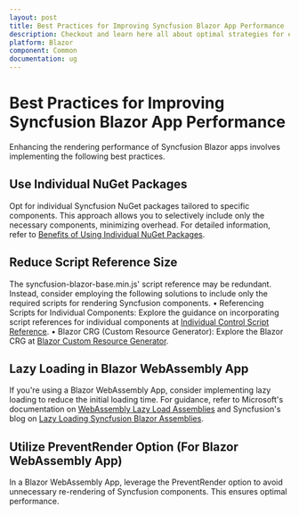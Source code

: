 ```yaml
---
layout: post
title: Best Practices for Improving Syncfusion Blazor App Performance | Syncfusion
description: Checkout and learn here all about optimal strategies for enhancing Syncfusion Blazor App performance.
platform: Blazor
component: Common
documentation: ug
---
```


# Best Practices for Improving Syncfusion Blazor App Performance

Enhancing the rendering performance of Syncfusion Blazor apps involves implementing the following best practices.

## Use Individual NuGet Packages

Opt for individual Syncfusion NuGet packages tailored to specific components. This approach allows you to selectively include only the necessary components, minimizing overhead. For detailed information, refer to [Benefits of Using Individual NuGet Packages](https://blazor.syncfusion.com/documentation/nuget-packages#benefits-of-using-individual-nuget-packages).

## Reduce Script Reference Size

The syncfusion-blazor-base.min.js' script reference may be redundant. Instead, consider employing the following solutions to include only the required scripts for rendering Syncfusion components.
	• Referencing Scripts for Individual Components: Explore the guidance on incorporating script references for individual components at [Individual Control Script Reference](https://blazor.syncfusion.com/documentation/common/adding-script-references#individual-control-script-reference).
	• Blazor CRG (Custom Resource Generator): Explore the Blazor CRG at [Blazor Custom Resource Generator](https://blazor.syncfusion.com/documentation/common/custom-resource-generator).

## Lazy Loading in Blazor WebAssembly App

If you're using a Blazor WebAssembly App, consider implementing lazy loading to reduce the initial loading time. For guidance, refer to Microsoft's documentation on [WebAssembly Lazy Load Assemblies](https://learn.microsoft.com/en-us/aspnet/core/blazor/webassembly-lazy-load-assemblies?view=aspnetcore-7.0) and Syncfusion's blog on [Lazy Loading Syncfusion Blazor Assemblies](https://www.syncfusion.com/blogs/post/lazy-loading-syncfusion-blazor-assemblies-in-a-blazor-webassembly-application.aspx).

## Utilize PreventRender Option (For Blazor WebAssembly App)

In a Blazor WebAssembly App, leverage the PreventRender option to avoid unnecessary re-rendering of Syncfusion components. This ensures optimal performance.